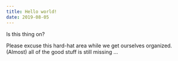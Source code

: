 ```yaml
---
title: Hello world!
date: 2019-08-05
---
```


Is this thing on?

Please excuse this hard-hat area while we get ourselves organized.
(Almost) all of the good stuff is still missing ...
